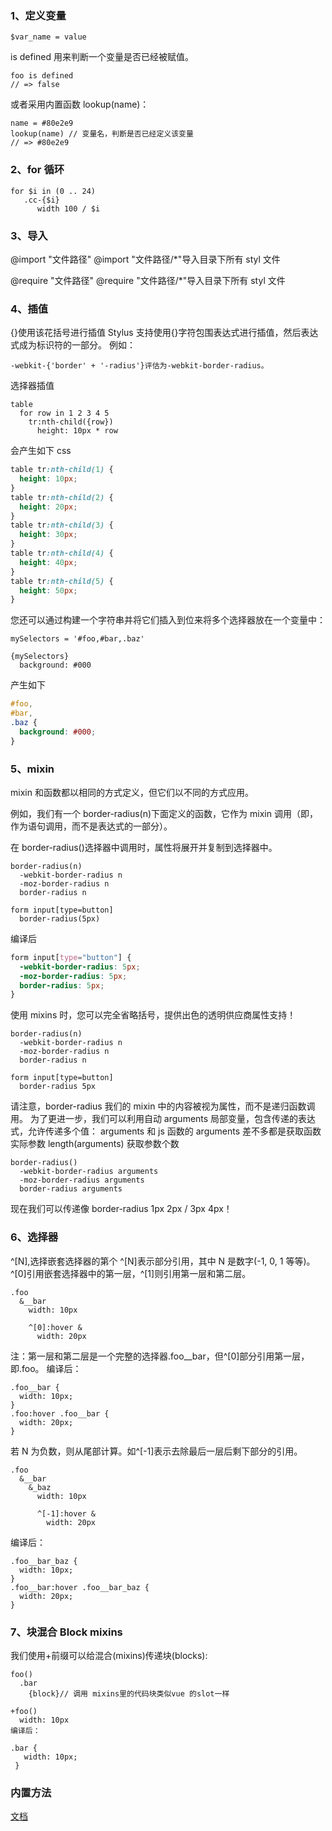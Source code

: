 ### 1、定义变量

```stylus
$var_name = value
```

is defined 用来判断一个变量是否已经被赋值。

```stylus
foo is defined
// => false
```

或者采用内置函数 lookup(name)：

```stylus
name = #80e2e9
lookup(name) // 变量名，判断是否已经定义该变量
// => #80e2e9
```

### 2、for 循环

```stylus
for $i in (0 .. 24)
   .cc-{$i}
      width 100 / $i
```

### 3、导入

@import "文件路径"
@import "文件路径/\*"导入目录下所有 styl 文件

@require "文件路径"
@require "文件路径/\*"导入目录下所有 styl 文件

### 4、插值

{}使用该花括号进行插值
Stylus 支持使用{}字符包围表达式进行插值，然后表达式成为标识符的一部分。
例如：

```stylus
-webkit-{'border' + '-radius'}评估为-webkit-border-radius。
```

选择器插值

```stylus
table
  for row in 1 2 3 4 5
    tr:nth-child({row})
      height: 10px * row
```

会产生如下 css

```css
table tr:nth-child(1) {
  height: 10px;
}
table tr:nth-child(2) {
  height: 20px;
}
table tr:nth-child(3) {
  height: 30px;
}
table tr:nth-child(4) {
  height: 40px;
}
table tr:nth-child(5) {
  height: 50px;
}
```

您还可以通过构建一个字符串并将它们插入到位来将多个选择器放在一个变量中：

```stylus
mySelectors = '#foo,#bar,.baz'

{mySelectors}
  background: #000
```

产生如下

```css
#foo,
#bar,
.baz {
  background: #000;
}
```

### 5、mixin

mixin 和函数都以相同的方式定义，但它们以不同的方式应用。

例如，我们有一个 border-radius(n)下面定义的函数，它作为 mixin 调用（即，作为语句调用，而不是表达式的一部分）。

在 border-radius()选择器中调用时，属性将展开并复制到选择器中。

```stylus
border-radius(n)
  -webkit-border-radius n
  -moz-border-radius n
  border-radius n

form input[type=button]
  border-radius(5px)
```

编译后

```css
form input[type="button"] {
  -webkit-border-radius: 5px;
  -moz-border-radius: 5px;
  border-radius: 5px;
}
```

使用 mixins 时，您可以完全省略括号，提供出色的透明供应商属性支持！

```stylus
border-radius(n)
  -webkit-border-radius n
  -moz-border-radius n
  border-radius n

form input[type=button]
  border-radius 5px
```

请注意，border-radius 我们的 mixin 中的内容被视为属性，而不是递归函数调用。
为了更进一步，我们可以利用自动 arguments 局部变量，包含传递的表达式，允许传递多个值：
arguments 和 js 函数的 arguments 差不多都是获取函数实际参数
length(arguments) 获取参数个数

```stylus
border-radius()
  -webkit-border-radius arguments
  -moz-border-radius arguments
  border-radius arguments
```

现在我们可以传递像 border-radius 1px 2px / 3px 4px！

### 6、选择器

^[N],选择嵌套选择器的第个
^[N]表示部分引用，其中 N 是数字(-1, 0, 1 等等)。
^[0]引用嵌套选择器中的第一层，^[1]则引用第一层和第二层。

```stylus
.foo
  &__bar
    width: 10px

    ^[0]:hover &
      width: 20px
```

注：第一层和第二层是一个完整的选择器.foo\_\_bar，但^[0]部分引用第一层，即.foo。
编译后：

```stylus
.foo__bar {
  width: 10px;
}
.foo:hover .foo__bar {
  width: 20px;
}
```

若 N 为负数，则从尾部计算。如^[-1]表示去除最后一层后剩下部分的引用。

```stylus
.foo
  &__bar
    &_baz
      width: 10px

      ^[-1]:hover &
        width: 20px
```

编译后：

```stylus
.foo__bar_baz {
  width: 10px;
}
.foo__bar:hover .foo__bar_baz {
  width: 20px;
}
```

### 7、块混合 Block mixins

我们使用+前缀可以给混合(mixins)传递块(blocks):

```stylus
foo()
  .bar
    {block}// 调用 mixins里的代码块类似vue 的slot一样

+foo()
  width: 10px
编译后：

.bar {
   width: 10px;
 }
```

### 内置方法

[文档](http://stylus-lang.com/docs/bifs.html)
